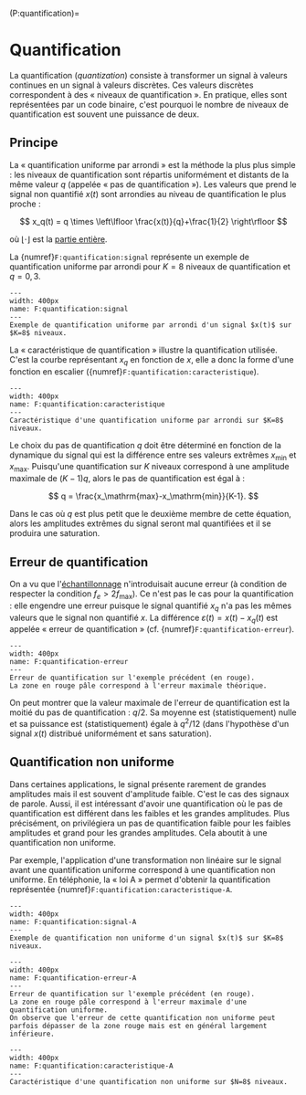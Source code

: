 (P:quantification)=
# Quantification

La quantification (_quantization_) consiste à transformer un signal à valeurs continues en un signal à valeurs discrètes.
Ces valeurs discrètes correspondent à des « niveaux de quantification ».
En pratique, elles sont représentées par un code binaire,
c'est pourquoi le nombre de niveaux de quantification est souvent une puissance de deux.

## Principe

La « quantification uniforme par arrondi » est la méthode la plus plus simple : les niveaux de quantification sont répartis uniformément et distants de la même valeur $q$ (appelée « pas de quantification »).
Les valeurs que prend le signal non quantifié $x(t)$ sont arrondies au niveau de quantification le plus proche :

$$
x_q(t) = q \times \left\lfloor \frac{x(t)}{q}+\frac{1}{2} \right\rfloor
$$

où $\lfloor\cdot\rfloor$ est la [partie entière](https://www.bibmath.net/dico/index.php?action=affiche&quoi=./p/partieentiere.html).

La {numref}`F:quantification:signal` représente un exemple de quantification uniforme par arrondi pour $K=8$ niveaux de quantification et $q=0,3$.

```{figure} quantification-signal-U.svg
---
width: 400px
name: F:quantification:signal
---
Exemple de quantification uniforme par arrondi d'un signal $x(t)$ sur $K=8$ niveaux.
```

La « caractéristique de quantification » illustre la quantification utilisée.
C'est la courbe représentant $x_q$ en fonction de $x$, elle a donc la forme d'une fonction en escalier ({numref}`F:quantification:caracteristique`).

```{figure} quantification-caracteristique-U.svg
---
width: 400px
name: F:quantification:caracteristique
---
Caractéristique d'une quantification uniforme par arrondi sur $K=8$ niveaux.
```

Le choix du pas de quantification $q$ doit être déterminé en fonction de la dynamique du signal
qui est la différence entre ses valeurs extrêmes $x_\mathrm{min}$ et $x_\mathrm{max}$.
Puisqu'une quantification sur $K$ niveaux correspond à une amplitude maximale de $(K-1)q$,
alors le pas de quantification est égal à :

$$
q = \frac{x_\mathrm{max}-x_\mathrm{min}}{K-1}.
$$

Dans le cas où $q$ est plus petit que le deuxième membre de cette équation,
alors les amplitudes extrêmes du signal seront mal quantifiées
et il se produira une saturation.


## Erreur de quantification

On a vu que l'[échantillonnage](P:Echantillonnage) n'introduisait aucune erreur
(à condition de respecter la condition $f_e > 2 f_\mathrm{max}$).
Ce n'est pas le cas pour la quantification :
elle engendre une erreur puisque le signal quantifié $x_q$ n'a pas les mêmes valeurs que le signal non quantifié $x$.
La différence $\varepsilon(t) = x(t) - x_q(t)$ est appelée « erreur de quantification » (cf. {numref}`F:quantification-erreur`).

```{figure} quantification-erreur-U.svg
---
width: 400px
name: F:quantification-erreur
---
Erreur de quantification sur l'exemple précédent (en rouge).
La zone en rouge pâle correspond à l'erreur maximale théorique.
```

On peut montrer que la valeur maximale de l'erreur de quantification est la moitié du pas de quantification : $q/2$.
Sa moyenne est (statistiquement) nulle et sa puissance est (statistiquement) égale à $q^2/12$ (dans l'hypothèse d'un signal $x(t)$ distribué uniformément et sans saturation).


## Quantification non uniforme

Dans certaines applications, le signal présente rarement de grandes amplitudes mais il est souvent d'amplitude faible.
C'est le cas des signaux de parole.
Aussi, il est intéressant d'avoir une quantification où le pas de quantification est différent dans les faibles et les grandes amplitudes.
Plus précisément, on privilégiera un pas de quantification faible pour les faibles amplitudes et grand pour les grandes amplitudes.
Cela aboutit à une quantification non uniforme.

Par exemple, l'application d'une transformation non linéaire sur le signal avant une quantification uniforme
correspond à une quantification non uniforme.
En téléphonie, la « loi A » permet d'obtenir la quantification représentée {numref}`F:quantification:caracteristique-A`.

```{figure} quantification-signal-A.svg
---
width: 400px
name: F:quantification:signal-A
---
Exemple de quantification non uniforme d'un signal $x(t)$ sur $K=8$ niveaux.
```

```{figure} quantification-erreur-A.svg
---
width: 400px
name: F:quantification-erreur-A
---
Erreur de quantification sur l'exemple précédent (en rouge).
La zone en rouge pâle correspond à l'erreur maximale d'une quantification uniforme.
On observe que l'erreur de cette quantification non uniforme peut parfois dépasser de la zone rouge mais est en général largement inférieure.
```

```{figure} quantification-caracteristique-A.svg
---
width: 400px
name: F:quantification:caracteristique-A
---
Caractéristique d'une quantification non uniforme sur $N=8$ niveaux.
```

